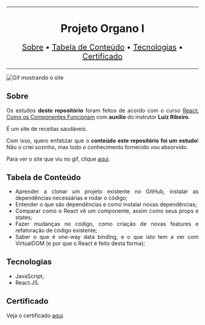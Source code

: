 <hr>

<main>
    <h1 align="center">Projeto Organo I</h1>
    <p align="center" style="font-size: 1.25rem;">
        <a href="#sobre">Sobre</a> •
        <a href="#tabela-de-conteudo">Tabela de Conteúdo</a> •
        <a href="#tecnologias">Tecnologias</a> •
        <a href="#certificado">Certificado</a>
    </p>
</main>

<hr>

<img src="Alura-Fruta.gif" title="Gif mostrando o site">

<section id="sobre">
    <h2 style="font-size: 1.25rem;">Sobre</h2>
    <p style="text-align: justify;">Os estudos <b>deste repositório</b> foram feitos de acordo com o curso <a href="https://cursos.alura.com.br/course/react-componentes-funcionam">React: Como os Componentes Funcionam</a> com <b>auxílio</b> do instrutor <b>Luiz Ribeiro</b>.</p>
    <p style="text-align: justify;">É um site de receitas saudáveis.</p>
    <p style="text-align: justify;">Com isso, quero enfatizar que o <b>conteúdo este repositório foi um estudo</b>! Não o criei sozinho, mas todo o conhecimento fornecido vou absorvido.</p>
    <p style="text-align: justify;">Para ver o site que viu no gif, clique <a href="https://organo1.ebarbozadev.vercel.app/">aqui</a>.</p>
</section>

<section id="tabela-de-conteudo">
    <h2 style="font-size: 1.25rem;">Tabela de Conteúdo</h2>
    <ul style="text-align:"justify;"" align="justify">
        <li>Aprender a clonar um projeto existente no GitHub, instalar as dependências necessárias e rodar o código;</li>
        <li>Entender o que são dependências e como instalar novas dependências;</li>
        <li>Comparar como o React vê um componente, assim como seus props e states;</li>
        <li>Fazer mudanças no código, como criação de novas features e refatoração de código existente;</li>
        <li>Saber o que é one-way data binding, e o que isto tem a ver com VirtualDOM (e por que o React é feito desta forma);</li>
    </ul>
</section>

<section id="tecnologias">
    <h2 style="font-size: 1.25rem;">Tecnologias</h2>
    <ul>
        <li>JavaScript;</li>
        <li>React.JS.</li>
    </ul>
</section>

<section id="certificado">
    <h2 style="font-size: 1.25rem;">Certificado</h2>
    <p style="text-align: justify;">Veja o certificado <a href="https://cursos.alura.com.br/certificate/5fa5a1c8-4a86-4a79-90db-4189a13a0724">aqui</a>.</p>
</section>
